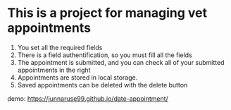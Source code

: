 # This is a project for managing vet appointments
1) You set all the required fields
2) There is a field authentification, so you must fill all the fields
3) The appointment is submitted, and you can check all of your submitted appointments in the right
4) Appointments are stored in local storage.
5) Saved appointments can be deleted with the delete button

demo: https://junnaruse99.github.io/date-appointment/
